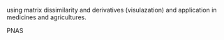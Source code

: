 using matrix dissimilarity and derivatives (visulazation) and application in medicines and agricultures.

PNAS
